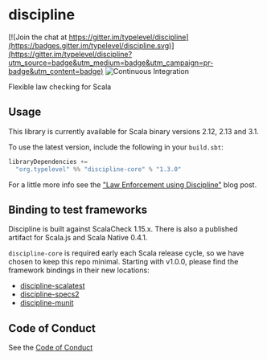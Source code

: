 discipline
==========

[![Join the chat at https://gitter.im/typelevel/discipline](https://badges.gitter.im/typelevel/discipline.svg)](https://gitter.im/typelevel/discipline?utm_source=badge&utm_medium=badge&utm_campaign=pr-badge&utm_content=badge)
![Continuous Integration](https://github.com/typelevel/discipline/workflows/Continuous%20Integration/badge.svg)

Flexible law checking for Scala


Usage
-----

This library is currently available for Scala binary versions 2.12, 2.13 and 3.1.

To use the latest version, include the following in your `build.sbt`:

```scala
libraryDependencies +=
  "org.typelevel" %% "discipline-core" % "1.3.0"
```

For a little more info see the ["Law Enforcement using Discipline"](https://typelevel.org/blog/2013/11/17/discipline.html) blog post.

Binding to test frameworks
--------------------------

Discipline is built against ScalaCheck 1.15.x. There is also a published artifact for Scala.js and Scala Native 0.4.1.

`discipline-core` is required early each Scala release cycle, so we have chosen to keep this repo minimal.  Starting with v1.0.0, please find the framework bindings in their new locations:

* [discipline-scalatest](https://github.com/typelevel/discipline-scalatest)
* [discipline-specs2](https://github.com/typelevel/discipline-specs2)
* [discipline-munit](https://github.com/typelevel/discipline-munit)

Code of Conduct
---------------

See the [Code of Conduct](CODE_OF_CONDUCT.md)
